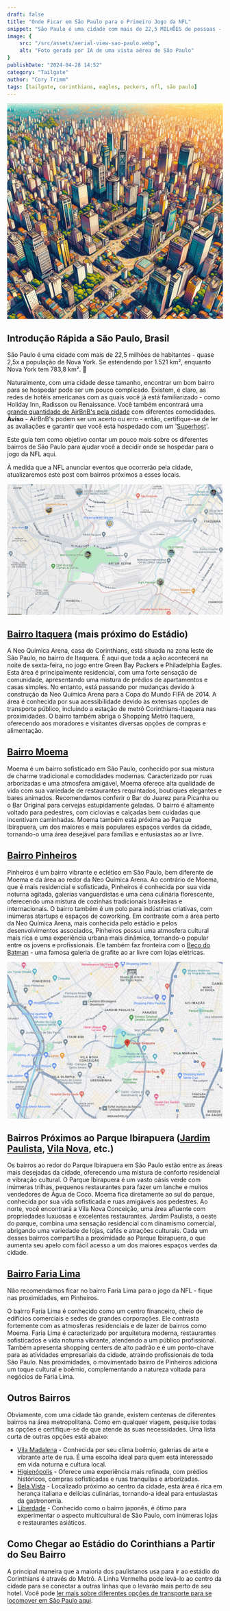 ```yaml
---
draft: false
title: "Onde Ficar em São Paulo para o Primeiro Jogo da NFL"
snippet: "São Paulo é uma cidade com mais de 22,5 MILHÕES de pessoas - quase 2,5x o tamanho de Nova York. Use nosso guia para encontrar um ótimo bairro para se hospedar."
image: {
    src: "/src/assets/aerial-view-sao-paulo.webp",
    alt: "Foto gerada por IA de uma vista aérea de São Paulo"
}
publishDate: "2024-04-28 14:52"
category: "Tailgate"
author: "Cory Trimm"
tags: [tailgate, corinthians, eagles, packers, nfl, são paulo]
---
```


![Foto aérea de São Paulo gerada por IA](../../assets/aerial-view-sao-paulo.webp)

## Introdução Rápida a São Paulo, Brasil
São Paulo é uma cidade com mais de 22,5 milhões de habitantes - quase 2,5x a população de Nova York. Se estendendo por 1.521 km², enquanto Nova York tem 783,8 km². 🤯

Naturalmente, com uma cidade desse tamanho, encontrar um bom bairro para se hospedar pode ser um pouco complicado. Existem, é claro, as redes de hotéis americanas com as quais você já está familiarizado - como Holiday Inn, Radisson ou Renaissance. Você também encontrará uma [grande quantidade de AirBnB's pela cidade](https://www.airbnb.com/s/Sao-Paulo--Brazil/homes?tab_id=home_tab&refinement_paths%5B%5D=%2Fhomes&flexible_trip_lengths%5B%5D=one_week&monthly_start_date=2024-06-01&monthly_length=3&monthly_end_date=2024-08-01&price_filter_input_type=0&channel=EXPLORE&query=Sao%20Paulo%2C%20Brazil&place_id=ChIJ0WGkg4FEzpQRrlsz_whLqZs&date_picker_type=calendar&source=structured_search_input_header&search_type=filter_change&price_filter_num_nights=5&ne_lat=-23.510494766766186&ne_lng=-46.595548967164746&sw_lat=-23.63166153051278&sw_lng=-46.69877349702497&zoom=12.79479972455441&zoom_level=12&search_by_map=true&checkin=2024-09-05&checkout=2024-09-08) com diferentes comodidades. **Aviso** - AirBnB's podem ser um acerto ou erro - então, certifique-se de ler as avaliações e garantir que você está hospedado com um '[Superhost](https://www.airbnb.com/help/article/828)'.

Este guia tem como objetivo contar um pouco mais sobre os diferentes bairros de São Paulo para ajudar você a decidir onde se hospedar para o jogo da NFL aqui.

À medida que a NFL anunciar eventos que ocorrerão pela cidade, atualizaremos este post com bairros próximos a esses locais.

![captura de tela da vista do mapa de Itaquera](../../assets/itaquera-map-view.png)
## [Bairro Itaquera](https://www.google.com/maps/place/Itaquera,+S%C3%A3o+Paulo+-+State+of+S%C3%A3o+Paulo,+Brazil/@-23.5339784,-46.4716919,13.93z/data=!4m6!3m5!1s0x94ce66b99a42eac7:0x8ed06d80800b0a3c!8m2!3d-23.5374198!4d-46.4536983!16s%2Fm%2F0fq2p7t?entry=ttu) (mais próximo do Estádio)
A Neo Química Arena, casa do Corinthians, está situada na zona leste de São Paulo, no bairro de Itaquera. É aqui que toda a ação acontecerá na noite de sexta-feira, no jogo entre Green Bay Packers e Philadelphia Eagles. Esta área é principalmente residencial, com uma forte sensação de comunidade, apresentando uma mistura de prédios de apartamentos e casas simples. No entanto, está passando por mudanças devido à construção da Neo Química Arena para a Copa do Mundo FIFA de 2014. A área é conhecida por sua acessibilidade devido às extensas opções de transporte público, incluindo a estação de metrô Corinthians-Itaquera nas proximidades. O bairro também abriga o Shopping Metrô Itaquera, oferecendo aos moradores e visitantes diversas opções de compras e alimentação.

## [Bairro Moema](https://www.google.com/maps/place/Moema,+S%C3%A3o+Paulo+-+State+of+S%C3%A3o+Paulo,+Brazil/@-23.6020717,-46.6768876,17z/data=!3m1!4b1!4m6!3m5!1s0x94ce59f8e9ffac95:0xd02a34bc9438ea3b!8m2!3d-23.6020214!4d-46.6721032!16s%2Fg%2F122tz_58?entry=ttu)
Moema é um bairro sofisticado em São Paulo, conhecido por sua mistura de charme tradicional e comodidades modernas. Caracterizado por ruas arborizadas e uma atmosfera amigável, Moema oferece alta qualidade de vida com sua variedade de restaurantes requintados, boutiques elegantes e bares animados. Recomendamos conferir o Bar do Juarez para Picanha ou o Bar Original para cervejas estupidamente geladas. O bairro é altamente voltado para pedestres, com ciclovias e calçadas bem cuidadas que incentivam caminhadas. Moema também está próxima ao Parque Ibirapuera, um dos maiores e mais populares espaços verdes da cidade, tornando-o uma área desejável para famílias e entusiastas ao ar livre.

## [Bairro Pinheiros](https://www.google.com/maps/place/Pinheiros,+S%C3%A3o+Paulo+-+State+of+S%C3%A3o+Paulo,+Brazil/@-23.5620058,-46.6987426,15z/data=!3m1!4b1!4m6!3m5!1s0x94ce5798cb16268f:0xa94014a3e39a3708!8m2!3d-23.5635787!4d-46.6916068!16s%2Fg%2F155ryzty?entry=ttu)
Pinheiros é um bairro vibrante e eclético em São Paulo, bem diferente de Moema e da área ao redor da Neo Química Arena. Ao contrário de Moema, que é mais residencial e sofisticada, Pinheiros é conhecida por sua vida noturna agitada, galerias vanguardistas e uma cena culinária florescente, oferecendo uma mistura de cozinhas tradicionais brasileiras e internacionais. O bairro também é um polo para indústrias criativas, com inúmeras startups e espaços de coworking. Em contraste com a área perto da Neo Química Arena, mais conhecida pelo estádio e pelos desenvolvimentos associados, Pinheiros possui uma atmosfera cultural mais rica e uma experiência urbana mais dinâmica, tornando-o popular entre os jovens e profissionais. Ele também faz fronteira com o [Beco do Batman](https://www.google.com/maps/place/Beco+do+Batman/@-23.5566009,-46.6891539,17z/data=!3m1!4b1!4m6!3m5!1s0x94ce575858b6a5b9:0xc5b1a9636043ff22!8m2!3d-23.5566009!4d-46.686579!16s%2Fg%2F11b6pwftrw?entry=ttu) - uma famosa galeria de grafite ao ar livre com lojas elétricas.

![captura de tela dos bairros próximos ao Parque Ibirapuera](../../assets/ibirapuera-map-view.png)
## Bairros Próximos ao Parque Ibirapuera ([Jardim Paulista](https://www.google.com/maps/place/Jardim+Paulista,+S%C3%A3o+Paulo+-+State+of+S%C3%A3o+Paulo,+Brazil/@-23.5339784,-46.4716919,13.93z/data=!4m6!3m5!1s0x94ce59c2db1faacb:0x186ce70be3f34d44!8m2!3d-23.5739787!4d-46.6606906!16s%2Fg%2F120r00xg?entry=ttu), [Vila Nova](https://www.google.com/maps/place/Vila+Nova+Concei%C3%A7%C3%A3o,+S%C3%A3o+Paulo+-+State+of+S%C3%A3o+Paulo,+Brazil/@-23.5742553,-46.6704143,15z/data=!4m6!3m5!1s0x94ce57575900735f:0xdfe8f65daf38be97!8m2!3d-23.5917828!4d-46.6727333!16s%2Fg%2F121pqdsq?entry=ttu), etc.)
Os bairros ao redor do Parque Ibirapuera em São Paulo estão entre as áreas mais desejadas da cidade, oferecendo uma mistura de conforto residencial e vibração cultural. O Parque Ibirapuera é um vasto oásis verde com inúmeras trilhas, pequenos restaurantes para fazer um lanche e muitos vendedores de Água de Coco. Moema fica diretamente ao sul do parque, conhecida por sua vida sofisticada e ruas amigáveis aos pedestres. Ao norte, você encontrará a Vila Nova Conceição, uma área afluente com propriedades luxuosas e excelentes restaurantes. Jardim Paulista, a oeste do parque, combina uma sensação residencial com dinamismo comercial, abrigando uma variedade de lojas, cafés e atrações culturais. Cada um desses bairros compartilha a proximidade ao Parque Ibirapuera, o que aumenta seu apelo com fácil acesso a um dos maiores espaços verdes da cidade.

## [Bairro Faria Lima](https://www.google.com/maps/place/Av.+Brig.+Faria+Lima,+S%C3%A3o+Paulo+-+SP,+Brazil/@-23.5787618,-46.6897521,15.83z/data=!4m6!3m5!1s0x94ce576d1b6136f3:0xd07acf864bcd7990!8m2!3d-23.5775252!4d-46.6868419!16s%2Fm%2F026wnsp?entry=ttu)
Não recomendamos ficar no bairro Faria Lima para o jogo da NFL - fique nas proximidades, em Pinheiros.

O bairro Faria Lima é conhecido como um centro financeiro, cheio de edifícios comerciais e sedes de grandes corporações. Ele contrasta fortemente com as atmosferas residenciais e de lazer de bairros como Moema. Faria Lima é caracterizado por arquitetura moderna, restaurantes sofisticados e vida noturna vibrante, atendendo a um público profissional. Também apresenta shopping centers de alto padrão e é um ponto-chave para as atividades empresariais da cidade, atraindo profissionais de toda São Paulo. Nas proximidades, o movimentado bairro de Pinheiros adiciona um toque cultural e boêmio, complementando a natureza voltada para negócios de Faria Lima.

## Outros Bairros
Obviamente, com uma cidade tão grande, existem centenas de diferentes bairros na área metropolitana. Como em qualquer viagem, pesquise todas as opções e certifique-se de que atende às suas necessidades. Uma lista curta de outras opções está abaixo:

- [Vila Madalena](https://www.google.com/maps/place/Vila+Madalena,+S%C3%A3o+Paulo+-+State+of+S%C3%A3o+Paulo,+Brazil/@-23.5787618,-46.6897521,15.83z/data=!4m2!3m1!1s0x94ce57be69847fa9:0xd423d197dd9d1e01?entry=ttu) - Conhecida por seu clima boêmio, galerias de arte e vibrante arte de rua. É uma escolha ideal para quem está interessado em vida noturna e cultura local.
- [Higienópolis](https://www.google.com/maps/place/Higien%C3%B3polis,+S%C3%A3o+Paulo+-+State+of+S%C3%A3o+Paulo,+Brazil/@-23.548177,-46.6630061,16z/data=!3m1!4b1!4m6!3m5!1s0x94ce583bf6fab555:0xf467850dd14cd5dd!8m2!3d-23.5457512!4d-46.6599426!16s%2Fg%2F120k19hl?entry=ttu) - Oferece uma experiência mais refinada, com prédios históricos, compras sofisticadas e ruas tranquilas e arborizadas.
- [Bela Vista](https://www.google.com/maps/place/Bela+Vista,+S%C3%A3o+Paulo+-+State+of+S%C3%A3o+Paulo,+Brazil/@-23.5620283,-46.6571093,15z/data=!3m1!4b1!4m6!3m5!1s0x94ce59b756463d61:0x9f3d1e6f7f40964!8m2!3d-23.5554048!4d-46.6456426!16s%2Fg%2F1224122h?entry=ttu) - Localizado próximo ao centro da cidade, esta área é rica em herança italiana e delícias culinárias, tornando-a ideal para entusiastas da gastronomia.
- [Liberdade](https://www.google.com/maps/place/Liberdade,+S%C3%A3o+Paulo+-+State+of+S%C3%A3o+Paulo,+Brazil/@-23.5620283,-46.6571093,15z/data=!4m6!3m5!1s0x94ce59a00cc9896b:0x4d7fa8becba4e40d!8m2!3d-23.5599169!4d-46.6312586!16s%2Fg%2F1233lxsm?entry=ttu) - Conhecido como o bairro japonês, é ótimo para experimentar o aspecto multicultural de São Paulo, com inúmeras lojas e restaurantes asiáticos.

## Como Chegar ao Estádio do Corinthians a Partir do Seu Bairro
A principal maneira que a maioria dos paulistanos usa para ir ao estádio do Corinthians é através do Metrô. A Linha Vermelha pode levá-lo ao centro da cidade para se conectar a outras linhas que o levarão mais perto de seu hotel. Você pode [ler mais sobre diferentes opções de transporte para se locomover em São Paulo aqui](/pt-BR/blog/how-to-get-around-sao-paulo/).

